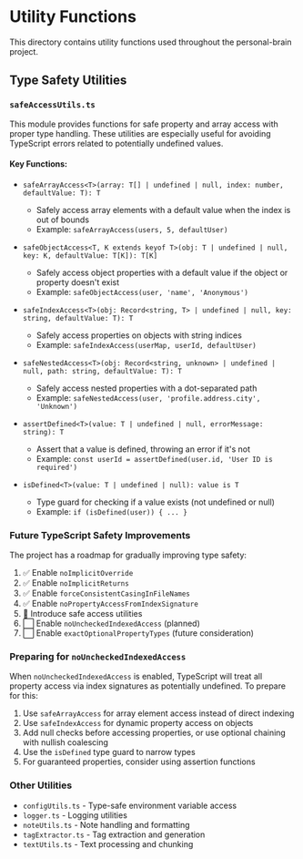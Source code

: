 # Utility Functions

This directory contains utility functions used throughout the personal-brain project.

## Type Safety Utilities

### `safeAccessUtils.ts`

This module provides functions for safe property and array access with proper type handling. These utilities are especially useful for avoiding TypeScript errors related to potentially undefined values.

#### Key Functions:

- `safeArrayAccess<T>(array: T[] | undefined | null, index: number, defaultValue: T): T`
  - Safely access array elements with a default value when the index is out of bounds
  - Example: `safeArrayAccess(users, 5, defaultUser)`

- `safeObjectAccess<T, K extends keyof T>(obj: T | undefined | null, key: K, defaultValue: T[K]): T[K]`
  - Safely access object properties with a default value if the object or property doesn't exist
  - Example: `safeObjectAccess(user, 'name', 'Anonymous')`

- `safeIndexAccess<T>(obj: Record<string, T> | undefined | null, key: string, defaultValue: T): T`
  - Safely access properties on objects with string indices
  - Example: `safeIndexAccess(userMap, userId, defaultUser)`

- `safeNestedAccess<T>(obj: Record<string, unknown> | undefined | null, path: string, defaultValue: T): T`
  - Safely access nested properties with a dot-separated path
  - Example: `safeNestedAccess(user, 'profile.address.city', 'Unknown')`

- `assertDefined<T>(value: T | undefined | null, errorMessage: string): T`
  - Assert that a value is defined, throwing an error if it's not
  - Example: `const userId = assertDefined(user.id, 'User ID is required')`

- `isDefined<T>(value: T | undefined | null): value is T`
  - Type guard for checking if a value exists (not undefined or null)
  - Example: `if (isDefined(user)) { ... }`

### Future TypeScript Safety Improvements

The project has a roadmap for gradually improving type safety:

1. ✅ Enable `noImplicitOverride`
2. ✅ Enable `noImplicitReturns`
3. ✅ Enable `forceConsistentCasingInFileNames`
4. ✅ Enable `noPropertyAccessFromIndexSignature`
5. 🔄 Introduce safe access utilities
6. ⬜ Enable `noUncheckedIndexedAccess` (planned)
7. ⬜ Enable `exactOptionalPropertyTypes` (future consideration)

### Preparing for `noUncheckedIndexedAccess`

When `noUncheckedIndexedAccess` is enabled, TypeScript will treat all property access via index signatures as potentially undefined. To prepare for this:

1. Use `safeArrayAccess` for array element access instead of direct indexing
2. Use `safeIndexAccess` for dynamic property access on objects
3. Add null checks before accessing properties, or use optional chaining with nullish coalescing
4. Use the `isDefined` type guard to narrow types
5. For guaranteed properties, consider using assertion functions

### Other Utilities

- `configUtils.ts` - Type-safe environment variable access
- `logger.ts` - Logging utilities
- `noteUtils.ts` - Note handling and formatting
- `tagExtractor.ts` - Tag extraction and generation
- `textUtils.ts` - Text processing and chunking